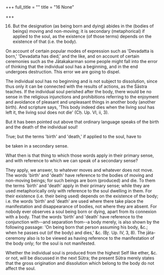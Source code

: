 +++
full_title = ""
title = "16 None"

+++


16. But the designation (as being born and dying) abides in the (bodies of beings) moving and non-moving; it is secondary (metaphorical) if applied to the soul, as the existence (of those terms) depends on the existence of that (i.e. the body).

On account of certain popular modes of expression such as 'Devadatta is born,' 'Devadatta has died,' and the like, and on account of certain ceremonies such as the Jātakakarman some people might fall into the error of thinking that the individual soul has a beginning, and in the end undergoes destruction. This error we are going to dispel.

The individual soul has no beginning and is not subject to dissolution, since thus only it can be connected with the results of actions, as the Śāstra teaches. If the individual soul perished after the body, there would be no sense in the religious injunctions and prohibitions referring to the enjoyment and avoidance of pleasant and unpleasant things in another body (another birth). And scripture says, 'This body indeed dies when the living soul has left it, the living soul does not die' (Cḥ. Up. VI, ii, 3).

But it has been pointed out above that ordinary language speaks of the birth and the death of the individual soul!

True; but the terms 'birth' and 'death,' if applied to the soul, have to

be taken in a secondary sense.

What then is that thing to which those words apply in their primary sense, and with reference to which we can speak of a secondary sense?

They apply, we answer, to whatever moves and whatever does not move. The words 'birth' and 'death' have reference to the bodies of moving and non-moving beings; for such beings are born (produced) and die. To them the terms 'birth' and 'death' apply in their primary sense; while they are used metaphorically only with reference to the soul dwelling in them. For their existence (i.e. their being used) depends on the existence of the body; i.e. the words 'birth' and 'death' are used where there take place the manifestation and disappearance of bodies, not where they are absent. For nobody ever observes a soul being born or dying, apart from its connexion with a body. That the words 'birth' and 'death' have reference to the conjunction with--and separation from--a body merely, is also shown by the following passage: 'On being born that person assuming his body, &c.; when he passes out (of the body) and dies,' &c. (Br̥. Up. IV, 3, 8). The jāta-ceremony also is to be viewed as having reference to the manifestation of the body only; for the soul is not manifested.

Whether the individual soul is produced from the highest Self like ether, &c. or not, will be discussed in the next Sūtra; the present Sūtra merely states that the gross origination and dissolution which belong to the body do not affect the soul.

